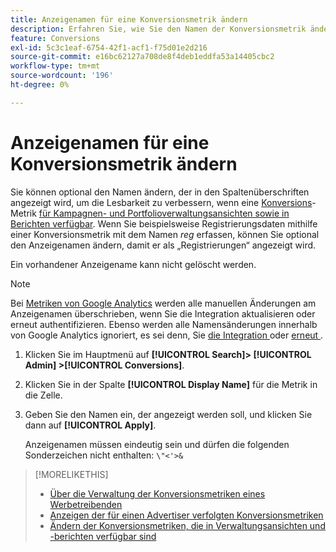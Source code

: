 ```yaml
---
title: Anzeigenamen für eine Konversionsmetrik ändern
description: Erfahren Sie, wie Sie den Namen der Konversionsmetrik ändern, der in Spaltenüberschriften in Ihren Verwaltungsansichten und Berichten angezeigt wird.
feature: Conversions
exl-id: 5c3c1eaf-6754-42f1-acf1-f75d01e2d216
source-git-commit: e16bc62127a708de8f4deb1eddfa53a14405cbc2
workflow-type: tm+mt
source-wordcount: '196'
ht-degree: 0%

---
```


# Anzeigenamen für eine Konversionsmetrik ändern

Sie können optional den Namen ändern, der in den Spaltenüberschriften angezeigt wird, um die Lesbarkeit zu verbessern, wenn eine [Konversions](/help/search-social-commerce/glossary.md#c-d)-Metrik [für Kampagnen- und Portfolioverwaltungsansichten sowie in Berichten verfügbar](conversion-metric-edit-available.md). Wenn Sie beispielsweise Registrierungsdaten mithilfe einer Konversionsmetrik mit dem Namen *reg* erfassen, können Sie optional den Anzeigenamen ändern, damit er als „Registrierungen“ angezeigt wird.

Ein vorhandener Anzeigename kann nicht gelöscht werden.

>[!NOTE]
>
>Bei [Metriken von Google Analytics](/help/search-social-commerce/admin/data-sources/data-source-about.md) werden alle manuellen Änderungen am Anzeigenamen überschrieben, wenn Sie die Integration aktualisieren oder erneut authentifizieren. Ebenso werden alle Namensänderungen innerhalb von Google Analytics ignoriert, es sei denn, Sie [ die Integration ](/help/search-social-commerce/admin/data-sources/data-source-edit.md) oder [erneut ](/help/search-social-commerce/admin/data-sources/data-source-reauthenticate.md).

1. Klicken Sie im Hauptmenü auf **[!UICONTROL Search]> [!UICONTROL Admin] >[!UICONTROL Conversions]**.

1. Klicken Sie in der Spalte **[!UICONTROL Display Name]** für die Metrik in die Zelle.

1. Geben Sie den Namen ein, der angezeigt werden soll, und klicken Sie dann auf **[!UICONTROL Apply]**.

   Anzeigenamen müssen eindeutig sein und dürfen die folgenden Sonderzeichen nicht enthalten: `\"<'>&`

>[!MORELIKETHIS]
>
>* [Über die Verwaltung der Konversionsmetriken eines Werbetreibenden](conversion-metric-about.md)
>* [Anzeigen der für einen Advertiser verfolgten Konversionsmetriken](conversion-metric-view-tracked.md)
>* [Ändern der Konversionsmetriken, die in Verwaltungsansichten und -berichten verfügbar sind](conversion-metric-edit-available.md)
